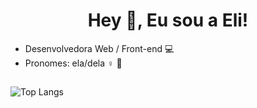 ### <h1 align="center">Hey 👋, Eu sou a Eli!</h1>
- Desenvolvedora Web / Front-end 💻
- Pronomes: ela/dela ♀️ 🌈

## 
![Top Langs](https://github-readme-stats.vercel.app/api/top-langs/?username=Elipontes)


